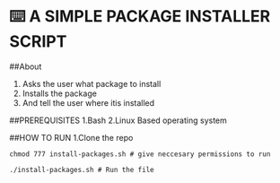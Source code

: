 # ⌨️ A SIMPLE PACKAGE INSTALLER SCRIPT

##About
1. Asks the user what package to install
2. Installs the package
3. And tell the user where itis installed

##PREREQUISITES
1.Bash
2.Linux Based operating system

##HOW TO RUN
1.Clone the repo 
```
chmod 777 install-packages.sh # give neccesary permissions to run
```
```
./install-packages.sh # Run the file
```
